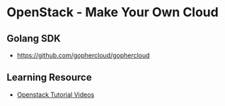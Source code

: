 # OpenStack - Make Your Own Cloud

## Golang SDK
* https://github.com/gophercloud/gophercloud


## Learning Resource
* [Openstack Tutorial Videos](https://www.youtube.com/playlist?list=PL9ooVrP1hQOEjZVLsNmAd0B0T6yCXPEN6)
